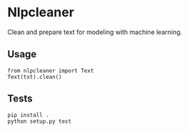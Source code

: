 # Nlpcleaner
Clean and prepare text for modeling with machine learning.

## Usage

```
from nlpcleaner import Text
Text(txt).clean()
```

## Tests

```
pip install .
python setup.py test
```
